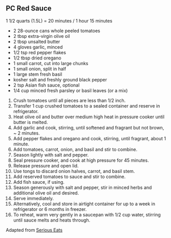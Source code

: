 ## PC Red Sauce

1 1/2 quarts (1.5L) = 20 minutes / 1 hour 15 minutes

* 2 28-ounce cans whole peeled tomatoes
* 2 tbsp extra-virgin olive oil
* 2 tbsp unsalted butter
* 4 gloves garlic, minced
* 1/2 tsp red pepper flakes
* 1/2 tbsp dried oregano
* 1 small carrot, cut into large chunks
* 1 small onion, split in half
* 1 large stem fresh basil
* kosher salt and freshly ground black pepper
* 2 tsp Asian fish sauce, optional
* 1/4 cup minced fresh parsley or basil leaves (or a mix)

1. Crush tomatoes until all pieces are less than 1/2 inch.
2. Transfer 1 cup crushed tomatoes to a sealed container and reserve in refrigerator.
3. Heat olive oil and butter over medium high heat in pressure cooker until butter is melted.
4. Add garlic and cook, stirring, until softened and fragrant but not brown, ~ 2 minutes.
5. Add pepper flakes and oregano and cook, stirring, until fragrant, about 1 minute.
6. Add tomatoes, carrot, onion, and basil and stir to combine.
7. Season lightly with salt and pepper.
8. Seal pressure cooker, and cook at high pressure for 45 minutes.
9. Release pressure and open lid.
10. Use tongs to discard onion halves, carrot, and basil stem.
11. Add reserved tomatoes to sauce and stir to combine.
12. Add fish sauce, if using.
13. Season generously with salt and pepper, stir in minced herbs and additional olive oil and desired.
14. Serve immediately.
15. Alternatively, cool and store in airtight container for up to a week in refrigerator or 6 months in freezer.
16. To reheat, warm very gently in a saucepan with 1/2 cup water, stirring until sauce melts and heats through.

Adapted from [Serious Eats](https://www.seriouseats.com/recipes/2016/10/pressure-cooker-tomato-sauce.html)
